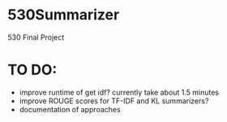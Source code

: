 530Summarizer
=============

530 Final Project


# TO DO: 
- improve runtime of get idf? currently take about 1.5 minutes
- improve ROUGE scores for TF-IDF and KL summarizers? 
- documentation of approaches

